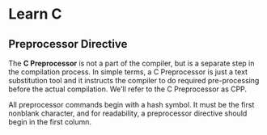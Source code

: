 # Learn C

## Preprocessor Directive
The **C Preprocessor** is not a part of the compiler, but is a separate step in 
 the compilation process. In simple terms, a C Preprocessor is just a text 
 substitution tool and it instructs the compiler to do required pre-processing 
 before the actual compilation. We'll refer to the C Preprocessor as CPP.

All preprocessor commands begin with a hash symbol. It must be the first 
 nonblank character, and for readability, a preprocessor directive should begin 
 in the first column.
